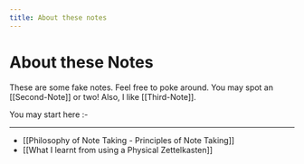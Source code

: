 ```yaml
---
title: About these notes
---
```

# About these Notes
These are some fake notes. Feel free to poke around. You may spot an [[Second-Note]]  or two! Also, I like [[Third-Note]].


You may start here :- 

---
- [[Philosophy of Note Taking - Principles of Note Taking]]
- [[What I learnt from using a Physical Zettelkasten]]